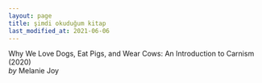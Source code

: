 ```yaml
---
layout: page
title: şimdi okuduğum kitap
last_modified_at: 2021-06-06
---
```


Why We Love Dogs, Eat Pigs, and Wear Cows: An Introduction to Carnism (2020)  
<i>by</i> Melanie Joy
<!-- <span style="color: white">Lorem ipsum dolor sit amet, consectetur adipiscing elit. Sed sagittis cursus erat quis tempus. Fusce semper eu eros in tristique.</span> -->
<!-- hr -->
